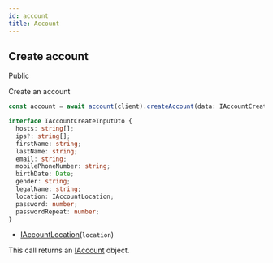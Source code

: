 ```yaml
---
id: account
title: Account
---
```


## Create account

<span class="badge badge--success">Public</span>

Create an account

```ts
const account = await account(client).createAccount(data: IAccountCreateInputDto);
```

```ts
interface IAccountCreateInputDto {
  hosts: string[];
  ips?: string[];
  firstName: string;
  lastName: string;
  email: string;
  mobilePhoneNumber: string;
  birthDate: Date;
  gender: string;
  legalName: string;
  location: IAccountLocation;
  password: number;
  passwordRepeat: number;
}
```

- [IAccountLocation](account-types#iaccountlocation)(`location`)

This call returns an [IAccount](account-types#iaccount) object.
